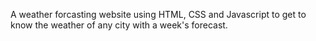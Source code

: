 A weather forcasting website using HTML, CSS and Javascript to get to know the weather of any city with a week's forecast.
